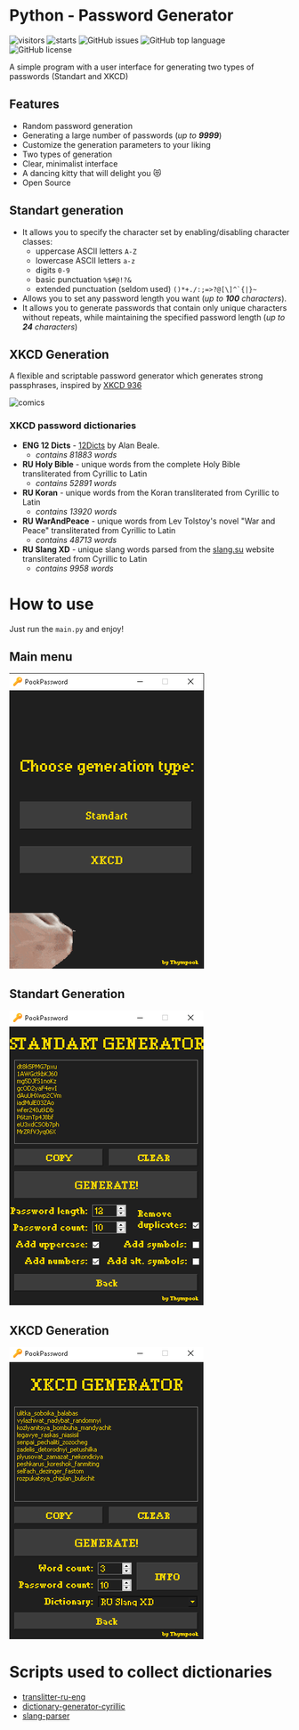# Python - Password Generator
![visitors](https://visitor-badge.glitch.me/badge?page_id=thympook.pook-password-generator)
![starts](https://img.shields.io/github/stars/Thympook/pook-password-generator)
![GitHub issues](https://img.shields.io/github/issues/thympook/pook-password-generator)
![GitHub top language](https://img.shields.io/github/languages/top/thympook/pook-password-generator)
![GitHub license](https://img.shields.io/github/license/thympook/pook-password-generator)

A simple program with a user interface for generating two types of passwords (Standart and XKCD)
## Features
* Random password generation
* Generating a large number of passwords (*up to **9999***)
* Customize the generation parameters to your liking
* Two types of generation
* Clear, minimalist interface
* A dancing kitty that will delight you 😻
* Open Source

## Standart generation

- It allows you to specify the character set by enabling/disabling character classes:
  - uppercase ASCII letters `A-Z`
  - lowercase ASCII letters `a-z`
  - digits `0-9`
  - basic punctuation ```%$#@!?&```
  - extended punctuation (seldom used) ```()*+./:;=>?@[\]^`{|}~```
- Allows you to set any password length you want (*up to **100** characters*).
- It allows you to generate passwords that contain only unique characters without repeats, while maintaining the specified password length (*up to **24** characters*)

## XKCD Generation
A flexible and scriptable password generator which generates strong passphrases, inspired by [XKCD 936](http://xkcd.com/936/)

![comics](http://imgs.xkcd.com/comics/password_strength.png)

### XKCD password dictionaries
- **ENG 12 Dicts** - [12Dicts](http://wordlist.aspell.net/12dicts/) by Alan Beale.
  - *contains 81883 words*
- **RU Holy Bible** - unique words from the complete Holy Bible transliterated from Cyrillic to Latin
  - *contains 52891 words*
- **RU Koran** - unique words from the Koran transliterated from Cyrillic to Latin
  - *contains 13920 words*
- **RU WarAndPeace** - unique words from Lev Tolstoy's novel "War and Peace" transliterated from Cyrillic to Latin
  - *contains 48713 words*
- **RU Slang XD** - unique slang words parsed from the [slang.su](https://slang.su/) website transliterated from Cyrillic to Latin
  - *contains 9958 words*

# How to use
Just run the `main.py` and enjoy!
## Main menu
![Main menu](screenshots/1.png)
## Standart Generation
![Standart generation](screenshots/2.png)
## XKCD Generation
![XKCD Generation](screenshots/3.png)
# Scripts used to collect dictionaries
- [translitter-ru-eng](https://github.com/Thympook/translitter-ru-eng)
- [dictionary-generator-cyrillic](https://github.com/Thympook/dictionary-generator-cyrillic)
- [slang-parser](https://github.com/Thympook/slang-parser)
